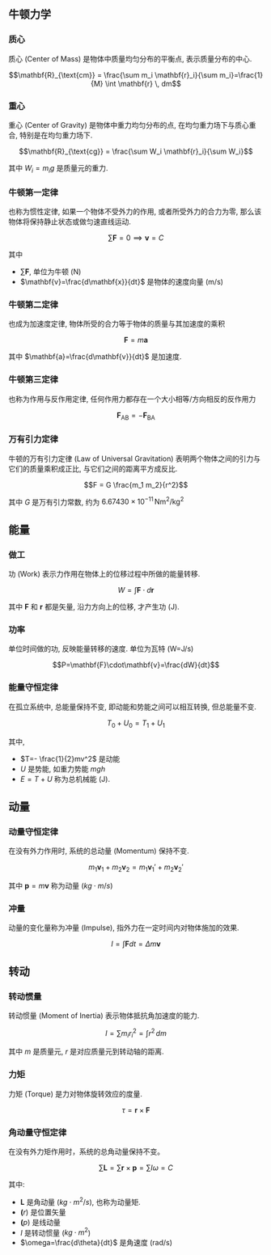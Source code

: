 ## 牛顿力学

### 质心

质心 (Center of Mass) 是物体中质量均匀分布的平衡点, 表示质量分布的中心.

$$\mathbf{R}_{\text{cm}} = \frac{\sum m_i \mathbf{r}_i}{\sum m_i}=\frac{1}{M} \int \mathbf{r} \, dm$$

### 重心

重心 (Center of Gravity) 是物体中重力均匀分布的点, 在均匀重力场下与质心重合, 特别是在均匀重力场下.

$$\mathbf{R}_{\text{cg}} = \frac{\sum W_i \mathbf{r}_i}{\sum W_i}$$

其中 $W_{i}=m_{i}g$ 是质量元的重力.

### 牛顿第一定律

也称为惯性定律, 如果一个物体不受外力的作用, 或者所受外力的合力为零, 那么该物体将保持静止状态或做匀速直线运动.

$$\sum \mathbf{F} = 0 \implies \mathbf{v} = C$$

其中 
- $\sum \mathbf{F}$, 单位为牛顿 (N)
- $\mathbf{v}=\frac{d\mathbf{x}}{dt}$ 是物体的速度向量 (m/s)

### 牛顿第二定律

也成为加速度定律, 物体所受的合力等于物体的质量与其加速度的乘积

$$\mathbf{F} = m \mathbf{a}$$

其中 $\mathbf{a}=\frac{d\mathbf{v}}{dt}$ 是加速度.

### 牛顿第三定律

也称为作用与反作用定律, 任何作用力都存在一个大小相等/方向相反的反作用力

$$\mathbf{F}_{\text{AB}} = - \mathbf{F}_{\text{BA}}$$

### 万有引力定律

牛顿的万有引力定律 (Law of Universal Gravitation) 表明两个物体之间的引力与它们的质量乘积成正比, 与它们之间的距离平方成反比.

$$F = G \frac{m_1 m_2}{r^2}$$

其中 $G$ 是万有引力常数, 约为 $6.67430 \times 10^{-11} \, \text{Nm}^2/\text{kg}^2$

## 能量

### 做工

功 (Work) 表示力作用在物体上的位移过程中所做的能量转移.

$$W=\int \mathbf{F} \cdot d\mathbf{r}$$

其中 $\mathbf{F}$ 和 $\mathbf{r}$ 都是矢量, 沿力方向上的位移, 才产生功 (J).

### 功率

单位时间做的功, 反映能量转移的速度. 单位为瓦特 (W=J/s)

$$P=\mathbf{F}\cdot\mathbf{v}=\frac{dW}{dt}$$

### 能量守恒定律

在孤立系统中, 总能量保持不变, 即动能和势能之间可以相互转换, 但总能量不变.

$$T_{\text{0}} + U_{\text{0}} = T_{\text{1}} + U_{\text{1}}$$
 
其中, 
- $T=- \frac{1}{2}mv^2$ 是动能
- $U$ 是势能, 如重力势能 $mgh$  
- $E=T+U$ 称为总机械能 (J).

## 动量

### 动量守恒定律

在没有外力作用时, 系统的总动量 (Momentum) 保持不变.

$$m_1 \mathbf{v}_1 + m_2 \mathbf{v}_2 = m_1 \mathbf{v}_1' + m_2 \mathbf{v}_2'$$

其中 $\mathbf{p} = m \mathbf{v}$ 称为动量 ($kg\cdot m/s$)

### 冲量

动量的变化量称为冲量 (Impulse), 指外力在一定时间内对物体施加的效果.

$$I=\int \mathbf{F}dt=\Delta m\mathbf{v}$$

## 转动

### 转动惯量

转动惯量 (Moment of Inertia) 表示物体抵抗角加速度的能力. 

$$I = \sum m_i r_i^2=\int r^2 \, dm$$

其中 $m$ 是质量元, $r$ 是对应质量元到转动轴的距离.

### 力矩

力矩 (Torque) 是力对物体旋转效应的度量.

$$\tau=\mathbf{r}\times\mathbf{F}$$

### 角动量守恒定律

在没有外力矩作用时，系统的总角动量保持不变。

$$\sum \mathbf{L}=\sum\mathbf{r}\times \mathbf{p}=\sum I\omega = C$$

其中:
- $\mathbf{L}$ 是角动量 ($kg\cdot m^2/s$), 也称为动量矩.
- $\mathbf(r)$ 是位置矢量
- $\mathbf(p)$ 是线动量
- $I$ 是转动惯量 ($kg\cdot m^{2}$)
- $\omega=\frac{d\theta}{dt}$ 是角速度 (rad/s)

